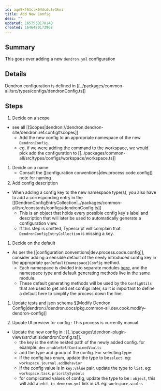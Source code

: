 ```yaml
---
id: aqn9kf61clk64dcdutv1kni
title: Add New Config
desc: ""
updated: 1657538178140
created: 1646420172968
---
```


## Summary

This goes over adding a new `dendron.yml` configuration

## Details

Dendron configuration is defined in [[../packages/common-all/src/types/configs/dendronConfig.ts]]

## Steps

1. Decide on a scope

- see all [[Scopes|dendron://dendron.dendron-site/dendron.ref.config#scopes]]
  - Add the new config to an appropriate namespace of the new `DendronConfig`.
  - eg. if we were adding the command to the workspace, we would pick add the configuration to [[../packages/common-all/src/types/configs/workspace/workspace.ts]]

1. Decide on a name
   - Consult the [[configuration conventions|dev.process.code.config]] note for naming
1. Add config description

- When adding a config key to the new namespace type(s), you also have to add a corresponding entry in the [[DendronConfigEntryCollection|../packages/common-all/src/constants/configs/dendronConfig.ts]]
  - This is an object that holds every possible config key's label and description that will later be used to automatically generate a configuration view.
  - If this step is omitted, Typescript will complain that `DendronConfigEntryCollection` is missing a key.

1. Decide on the default

- As per the [[configuration conventions|dev.process.code.config]], consider adding a sensible default of the newly introduced config key in the appropriate `genDefault{namespace}Config` method.
  - Each namespace is divided into separate modules [here](https://github.com/dendronhq/dendron/tree/master/packages/common-all/src/types/configs), and the namespace type and default generating methods live in the same module.
  - These default generating methods will be used by the `ConfigUtils` that are used to get and set configs later, so it is important to define a default here to simplify the process down the line.

1. Update tests and json schema
![[Modify Dendron Config|dendron://dendron.docs/pkg.common-all.dev.cook.modify-dendron-config]]

1. Update UI preview for config : This process is currently manual
- Update the new config in : [[..\packages\dendron-plugin-views\src\utils\dendronConfig.ts]].
  - the key is the entire nested path of the newly added config. for example: `dev.enableSelfContainedVaults`
  - add the type and group of the config. For selecting type: 
   - if the config has enum, update the type to be`select`. eg: `workspace.journal.addBehavior`
   - if the config value is in `key:value` pair, update the type to `list`. eg: `workspace.task.prioritySymbols`
   - for complicated values of config, update the type to be : `object`, this will add a `edit in dendron.yml` link in UI. eg: `workspace.vaults`